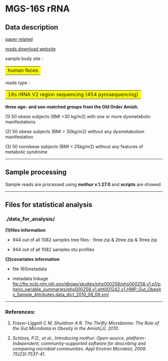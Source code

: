 # MGS-16S rRNA


## Data description
[paper related](https://www.ncbi.nlm.nih.gov/pmc/articles/PMC3419686/#)

[reads download website](https://www.ncbi.nlm.nih.gov/Traces/study/?acc=phs000258)

sample body site : <table><tr><td bgcolor=yellow>human feces</td></tr></table>

reads type : <table><tr><td bgcolor=yellow>16s rRNA V2 region sequencing (454 pyrosequencing)</td></tr></table>

**three age- and sex-matched groups from the Old Order Amish.**

(1)	50 obese subjects (BMI >30 kg/m2) with one or more dysmetabolic manifestations

(2)	50 obese subjects (BMI > 30kg/m2) without any dysmetabolism manifestation

(3)	50 nonobese subjects (BMI < 25kg/m2) without any features of metabolic syndrome
*****************************

## Sample processing
Sample reads are processed using **mothur v.1.27.0** and **scripts** are showed
******************************

## Files for statistical analysis
### ./data_for_analysis/
**(1)files information**

- 944 out of all 1082 samples tree files : 1tree.zip & 2tree.zip & 3tree.zip

- 944 out of all 1082 samples otu profiles

**(2)covariates information**

- file 16Smetadata

- metadata linkage
ftp://ftp.ncbi.nlm.nih.gov/dbgap/studies/phs000258/phs000258.v1.p1/pheno_variable_summaries/phs000258.v1.pht001242.v1.HMP_Gut_Obesity_Sample_Attributes.data_dict_2010_06_09.xml
******************************************
### References:
1. *Fraser-Liggett C M, Shuldiner A R. The Thrifty Microbiome: The Role of the Gut Microbiota in Obesity in the Amish[J]. 2010.*

2. *Schloss, P.D., et al., Introducing mothur: Open-source, platform-independent, community-supported software for describing
and comparing microbial communities. Appl Environ Microbiol, 2009. 75(23):7537-41.*




